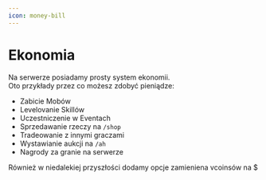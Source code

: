 ```yaml
---
icon: money-bill
---
```


# Ekonomia

Na serwerze posiadamy prosty system ekonomii.\
Oto przykłady przez co możesz zdobyć pieniądze:

* Zabicie Mobów
* Levelovanie Skillów
* Uczestniczenie w Eventach
* Sprzedawanie rzeczy na `/shop`
* Tradeowanie z innymi graczami
* Wystawianie aukcji na `/ah`
* Nagrody za granie na serwerze

Również w niedalekiej przyszłości dodamy opcje zamieniena vcoinsów na $
